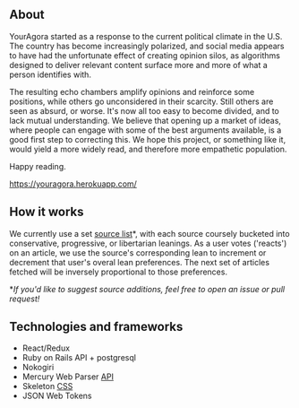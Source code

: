 ## About

YourAgora started as a response to the current political climate in the U.S. The country has become increasingly polarized, and social media appears to have had the unfortunate effect of creating opinion silos, as algorithms designed to deliver relevant content surface more and more of what a person identifies with.

The resulting echo chambers amplify opinions and reinforce some positions, while others go unconsidered in their scarcity. Still others are seen as absurd, or worse. It's now all too easy to become divided, and to lack mutual understanding. We believe that opening up a market of ideas, where people can engage with some of the best arguments available, is a good first step to correcting this. We hope this project, or something like it, would yield a more widely read, and therefore more empathetic population.

Happy reading.

https://youragora.herokuapp.com/

## How it works

We currently use a set [source list](https://github.com/wcpines/youragora/blob/master/your-agora-api/db/seeds.rb)*, with each source coursely bucketed into conservative, progressive, or libertarian leanings.  As a user votes ('reacts') on an article, we use the source's corresponding lean to increment or decrement that user's overal lean preferences. The next set of articles fetched will be inversely proportional to those preferences.  

**If you'd like to suggest source additions, feel free to open an issue or pull request!*

## Technologies and frameworks

- React/Redux
- Ruby on Rails API + postgresql
- Nokogiri
- Mercury Web Parser [API](https://github.com/wcpines/youragora/blob/master/your-agora-api/db/seeds.rb)
- Skeleton [CSS](http://getskeleton.com/)
- JSON Web Tokens
